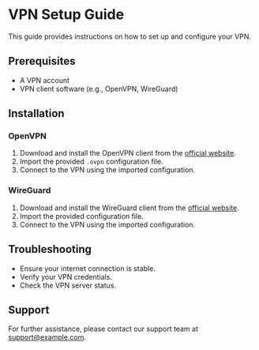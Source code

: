 # VPN Setup Guide

This guide provides instructions on how to set up and configure your VPN.

## Prerequisites

- A VPN account
- VPN client software (e.g., OpenVPN, WireGuard)

## Installation

### OpenVPN

1. Download and install the OpenVPN client from the [official website](https://openvpn.net/).
2. Import the provided `.ovpn` configuration file.
3. Connect to the VPN using the imported configuration.

### WireGuard

1. Download and install the WireGuard client from the [official website](https://www.wireguard.com/).
2. Import the provided configuration file.
3. Connect to the VPN using the imported configuration.

## Troubleshooting

- Ensure your internet connection is stable.
- Verify your VPN credentials.
- Check the VPN server status.

## Support

For further assistance, please contact our support team at support@example.com.
